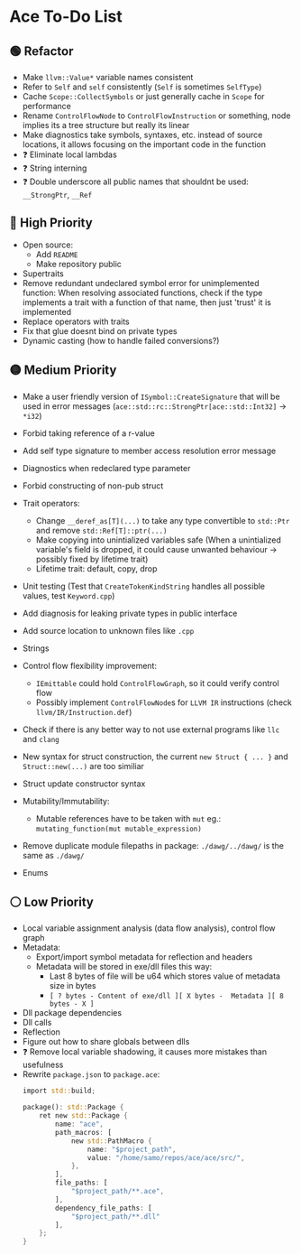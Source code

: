 # Ace To-Do List

## 🟢 Refactor

- Make `llvm::Value*` variable names consistent
- Refer to `Self` and `self` consistently (`Self` is sometimes `SelfType`)
- Cache `Scope::CollectSymbols` or just generally cache in `Scope` for performance
- Rename `ControlFlowNode` to `ControlFlowInstruction` or something, node implies its a tree structure but really its linear
- Make diagnostics take symbols, syntaxes, etc. instead of source locations, it allows focusing on the important code in the function
- ❓ Eliminate local lambdas
- ❓ String interning
- ❓ Double underscore all public names that shouldnt be used: `__StrongPtr`, `__Ref`

## 🔴 High Priority

- Open source:
  - Add `README`
  - Make repository public
- Supertraits
- Remove redundant undeclared symbol error for unimplemented function: When resolving associated functions, check if the type implements a trait with a function of that name, then just 'trust' it is implemented
- Replace operators with traits
- Fix that glue doesnt bind on private types
- Dynamic casting (how to handle failed conversions?)

## 🟡 Medium Priority

- Make a user friendly version of `ISymbol::CreateSignature` that will be used in error messages (`ace::std::rc::StrongPtr[ace::std::Int32]` &rarr; `*i32`)
- Forbid taking reference of a r-value
- Add self type signature to member access resolution error message
- Diagnostics when redeclared type parameter
- Forbid constructing of non-pub struct
- Trait operators:
  - Change `__deref_as[T](...)` to take any type convertible to `std::Ptr` and remove `std::Ref[T]::ptr(...)`
  - Make copying into unintialized variables safe (When a unintialized variable's field is dropped, it could cause unwanted behaviour &rarr; possibly fixed by lifetime trait)
  - Lifetime trait: default, copy, drop
- Unit testing (Test that `CreateTokenKindString` handles all possible values, test `Keyword.cpp`)

- Add diagnosis for leaking private types in public interface
- Add source location to unknown files like `.cpp`
- Strings
- Control flow flexibility improvement:
  - `IEmittable` could hold `ControlFlowGraph`, so it could verify control flow
  - Possibly implement `ControlFlowNode`s for `LLVM IR` instructions (check `llvm/IR/Instruction.def`)
- Check if there is any better way to not use external programs like `llc` and `clang`
- New syntax for struct construction, the current `new Struct { ... }` and `Struct::new(...)` are too similiar
- Struct update constructor syntax
- Mutability/Immutability:
  - Mutable references have to be taken with `mut` eg.: `mutating_function(mut mutable_expression)`
- Remove duplicate module filepaths in package: `./dawg/../dawg/` is the same as `./dawg/`
- Enums

## ⚪ Low Priority

- Local variable assignment analysis (data flow analysis), control flow graph
- Metadata:
  - Export/import symbol metadata for reflection and headers
  - Metadata will be stored in exe/dll files this way:
    - Last 8 bytes of file will be u64 which stores value of metadata size in bytes
    - `[ ? bytes - Content of exe/dll ][ X bytes -  Metadata ][ 8 bytes - X ]`
- Dll package dependencies
- Dll calls
- Reflection
- Figure out how to share globals between dlls
- ❓ Remove local variable shadowing, it causes more mistakes than usefulness
- Rewrite `package.json` to `package.ace`:
  ```rs
  import std::build;

  package(): std::Package {
      ret new std::Package {
          name: "ace",
          path_macros: [
              new std::PathMacro {
                  name: "$project_path",
                  value: "/home/samo/repos/ace/ace/src/",
              },
          ],
          file_paths: [
              "$project_path/**.ace",
          ],
          dependency_file_paths: [
              "$project_path/**.dll"
          ],
      };
  }
  ```
